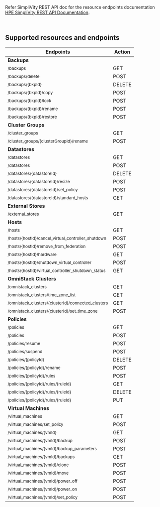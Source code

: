 Refer SimpliVity REST API doc for the resource endpoints documentation [HPE SimpliVity REST API Documentation](https://developer.hpe.com/api/simplivity/).

<br />

## Supported resources and endpoints

| Endpoints                                                        | Action |
| ---------------------------------------------------------------- | ------ |
|     **Backups**
|<sub>/backups</sub>                                               |GET     |
|<sub>/backups/delete</sub>                                        |POST    |
|<sub>/backups/{bkpId}</sub>                                       |DELETE  |
|<sub>/backups/{bkpId}/copy</sub>                                  |POST    |
|<sub>/backups/{bkpId}/lock</sub>                                  |POST    |
|<sub>/backups/{bkpId}/rename</sub>                                |POST    |
|<sub>/backups/{bkpId}/restore</sub>                               |POST    |
|     **Cluster Groups**
|<sub>/cluster_groups</sub>                                        |GET     |
|<sub>/cluster_groups/{clusterGroupId}/rename</sub>                |POST    |
|     **Datastores**
|<sub>/datastores</sub>                                            |GET     |
|<sub>/datastores</sub>                                            |POST    |
|<sub>/datastores/{datastoreId}</sub>                              |DELETE  |
|<sub>/datastores/{datastoreId}/resize</sub>                       |POST    |
|<sub>/datastores/{datastoreId}/set_policy</sub>                   |POST    |
|<sub>/datastores/{datastoreId}/standard_hosts</sub>               |GET     |
|     **External Stores**
|<sub>/external_stores</sub>                                       |GET     |
|     **Hosts**
|<sub>/hosts</sub>                                                 |GET     |
|<sub>/hosts/{hostId}/cancel_virtual_controller_shutdown</sub>     |POST    |
|<sub>/hosts/{hostId}/remove_from_federation</sub>                 |POST    |
|<sub>/hosts/{hostId}/hardware</sub>                               |GET     |
|<sub>/hosts/{hostId}/shutdown_virtual_controller </sub>           |POST    |
|<sub>/hosts/{hostId}/virtual_controller_shutdown_status</sub>     |GET     |
|     **OmniStack Clusters**
|<sub>/omnistack_clusters</sub>                                    |GET     |
|<sub>/omnistack_clusters/time_zone_list</sub>                     |GET     |
|<sub>/omnistack_clusters/{clusterId}/connected_clusters</sub>     |GET     |
|<sub>/omnistack_clusters/{clusterId}/set_time_zone</sub>          |POST    |
|     **Policies**
|<sub>/policies</sub>                                              |GET     |
|<sub>/policies</sub>                                              |POST    |
|<sub>/policies/resume </sub>                                      |POST    |
|<sub>/policies/suspend</sub>                                      |POST    |
|<sub>/policies/{policyId}</sub>                                   |DELETE  |
|<sub>/policies/{policyId}/rename</sub>                            |POST    |
|<sub>/policies/{policyId}/rules</sub>                             |POST    |
|<sub>/policies/{policyId}/rules/{ruleId}</sub>                    |GET     |
|<sub>/policies/{policyId}/rules/{ruleId}</sub>                    |DELETE  |
|<sub>/policies/{policyId}/rules/{ruleId}</sub>                    |PUT     |
|     **Virtual Machines**
|<sub>/virtual_machines</sub>                                      |GET     |
|<sub>/virtual_machines/set_policy</sub>                           |POST    |
|<sub>/virtual_machines/{vmId}</sub>                               |GET     |
|<sub>/virtual_machines/{vmId}/backup</sub>                        |POST    |
|<sub>/virtual_machines/{vmId}/backup_parameters</sub>             |POST    |
|<sub>/virtual_machines/{vmId}/backups</sub>                       |GET     |
|<sub>/virtual_machines/{vmId}/clone</sub>                         |POST    |
|<sub>/virtual_machines/{vmId}/move</sub>                          |POST    |
|<sub>/virtual_machines/{vmId}/power_off</sub>                     |POST    |
|<sub>/virtual_machines/{vmId}/power_on</sub>                      |POST    |
|<sub>/virtual_machines/{vmId}/set_policy</sub>                    |POST    |
